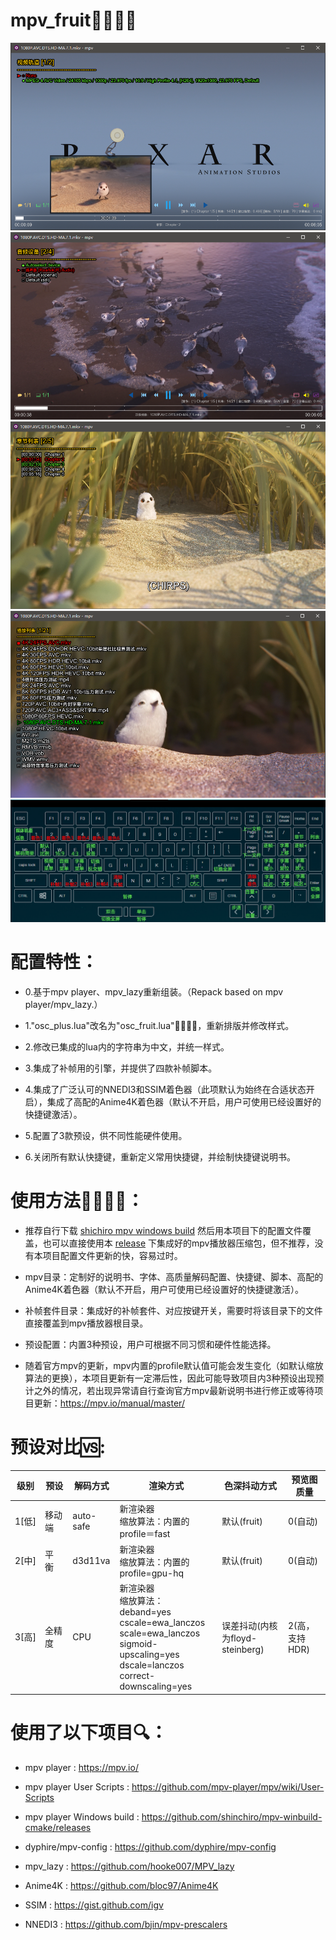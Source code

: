 # mpv_fruit🍉🍌🍓🍎

![](https://github.com/redomCL/mpv_fruit/blob/main/%E5%B1%95%E7%A4%BA/%E5%B1%95%E7%A4%BA1.png)
![](https://github.com/redomCL/mpv_fruit/blob/main/%E5%B1%95%E7%A4%BA/%E5%B1%95%E7%A4%BA2.png)
![](https://github.com/redomCL/mpv_fruit/blob/main/%E5%B1%95%E7%A4%BA/%E5%B1%95%E7%A4%BA3.png)
![](https://github.com/redomCL/mpv_fruit/blob/main/%E5%B1%95%E7%A4%BA/%E5%B1%95%E7%A4%BA4.png)
![](https://github.com/redomCL/mpv_fruit/blob/main/%E5%B1%95%E7%A4%BA/%E5%B1%95%E7%A4%BA5.png)

# 配置特性：

* 0.基于mpv player、mpv_lazy重新组装。（Repack based on mpv player/mpv_lazy.）

* 1."osc_plus.lua"改名为"osc_fruit.lua"🍉🍌🍓🍎，重新排版并修改样式。

* 2.修改已集成的lua内的字符串为中文，并统一样式。

* 3.集成了补帧用的引擎，并提供了四款补帧脚本。

* 4.集成了广泛认可的NNEDI3和SSIM着色器（此项默认为始终在合适状态开启），集成了高配的Anime4K着色器（默认不开启，用户可使用已经设置好的快捷键激活）。

* 5.配置了3款预设，供不同性能硬件使用。

* 6.关闭所有默认快捷键，重新定义常用快捷键，并绘制快捷键说明书。

# 使用方法🍉🍌🍓🍎：

* 推荐自行下载 [shichiro mpv windows build](https://github.com/shinchiro/mpv-winbuild-cmake/releases) 然后用本项目下的配置文件覆盖，也可以直接使用本 [release](https://github.com/redomCL/mpv_fruit/releases) 下集成好的mpv播放器压缩包，但不推荐，没有本项目配置文件更新的快，容易过时。

* mpv目录：定制好的说明书、字体、高质量解码配置、快捷键、脚本、高配的Anime4K着色器（默认不开启，用户可使用已经设置好的快捷键激活）。
  
* 补帧套件目录：集成好的补帧套件、对应按键开关，需要时将该目录下的文件直接覆盖到mpv播放器根目录。

* 预设配置：内置3种预设，用户可根据不同习惯和硬件性能选择。

* 随着官方mpv的更新，mpv内置的profile默认值可能会发生变化（如默认缩放算法的更换），本项目更新有一定滞后性，因此可能导致项目内3种预设出现预计之外的情况，若出现异常请自行查询官方mpv最新说明书进行修正或等待项目更新：https://mpv.io/manual/master/

# 预设对比🆚:

|级别          |预设          |解码方式          |渲染方式                |色深抖动方式              |预览图质量        |
|------------- |--------------|-----------------|------------------------|-------------------------|-----------------|
|1[低]|移动端|auto-safe|新渲染器<br>缩放算法：内置的profile＝fast|默认(fruit)|0(自动)|
|2[中]|平&emsp;衡|d3d11va|新渲染器<br>缩放算法：内置的profile=gpu-hq|默认(fruit)|0(自动)|
|3[高]|全精度|CPU|新渲染器<br>缩放算法：<br>deband=yes<br>cscale=ewa_lanczos<br>scale=ewa_lanczos<br>sigmoid-upscaling=yes<br>dscale=lanczos<br>correct-downscaling=yes|误差抖动(内核为floyd-steinberg)|2(高，支持HDR)|

# 使用了以下项目🔍：

* mpv player : https://mpv.io/

* mpv player User Scripts : https://github.com/mpv-player/mpv/wiki/User-Scripts

* mpv player Windows build : https://github.com/shinchiro/mpv-winbuild-cmake/releases

* dyphire/mpv-config : https://github.com/dyphire/mpv-config

* mpv_lazy : https://github.com/hooke007/MPV_lazy

* Anime4K : https://github.com/bloc97/Anime4K

* SSIM : https://gist.github.com/igv

* NNEDI3 : https://github.com/bjin/mpv-prescalers
